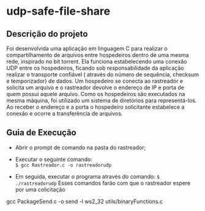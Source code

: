 # udp-safe-file-share

## Descrição do projeto

Foi desenvolvida uma aplicação em linguagem C para realizar o compartilhamento de arquivos entre hospedeiros dentro de uma mesma rede, inspirado no bit torrent. Ela funciona estabelecendo uma conexão UDP entre os hospedeiros, ficando sob responsabilidade da aplicação realizar o transporte confiável ( através do número de sequência, checksum e temporizador) de dados. Um hospedeiro se conecta ao rastreador e solicita um arquivo e o rastreador devolve o endereço de IP e porta de quem possui aquele arquivo. Como os hospedeiros são executados na mesma máquina, foi utilizado um sistema de diretórios para representá-los. Ao receber o endereço e a porta o hospedeiro solicitante estabelece a conexão e ocorre a transferência de arquivos.

## Guia de Execução

* Abrir o prompt de comando na pasta do rastreador;

* Executar o seguinte comando: </br>
``
$ gcc Rastreador.c -o rastreadorudp
``
* Em seguida, executar o programa através do comando:
``
$ ./rastreadorudp
``
Esses comandos farão com que o rastreador espere por uma colicitação



gcc PackageSend.c -o send -l ws2_32 utils/binaryFunctions.c
